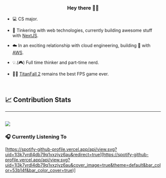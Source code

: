 ### <div align="center">Hey there 👋🏽</div>  
  

- 💻 CS major.  

- 🧪 Tinkering with web technologies, currently building awesome stuff with [NextJS](https://nextjs.org/).  

- ☁️ In an exciting relationship with cloud engineering, building 💩 with [AWS](https://aws.amazon.com/).  

- 💡.(🎮) Full time thinker and part-time nerd.  

- 🤖🦾 [TitanFall 2](https://www.ea.com/en-gb/games/titanfall/titanfall-2) remains the best FPS game ever.  

<br/>


## 📈 Contribution Stats
<hr/>
<br/>
<img src="https://github-readme-stats.vercel.app/api?username=techiejossy&show_icons=true&count_private=true&hide_border=true&theme=radical" /> 


<!-- ## Top Languages
<hr/>
<br/>
[![Top Langs](https://github-readme-stats.vercel.app/api/top-langs/?username=anuraghazra&layout=compact)](https://github.com/anuraghazra/github-readme-stats) -->


### 🎧 Currently Listening To
[https://spotify-github-profile.vercel.app/api/view.svg?uid=1l3k7yrdl4db79q1vxzjyz6au&redirect=true][https://spotify-github-profile.vercel.app/api/view.svg?uid=1l3k7yrdl4db79q1vxzjyz6au&cover_image=true&theme=default&bar_color=53b14f&bar_color_cover=true)]

